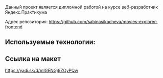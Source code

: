 Данный проект является дипломной работой на курсе веб-разработчик Яндекс.Практикума

Адрес репозитория: https://github.com/sabinasikacheva/movies-explorer-frontend

## Используемые технологии:

## Ссылка на макет

https://yadi.sk/d/mIGENGj9ZOyPQw

